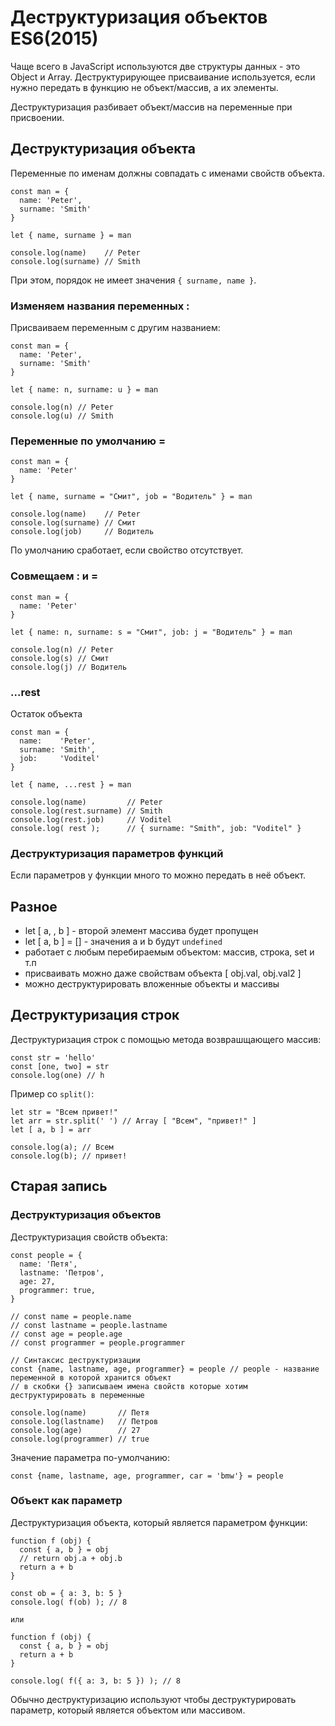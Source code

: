 # Деструктуризация объектов ES6(2015)
Чаще всего в JavaScript используются две структуры данных - это Object и Array. Деструктурирующее присваивание используется, если нужно передать в функцию не объект/массив, а их элементы. 

Деструктуризация разбивает объект/массив на переменные при присвоении.

## Деструктуризация объекта 
Переменные по именам должны совпадать с именами свойств объекта.

    const man = {
      name: 'Peter',
      surname: 'Smith'
    }

    let { name, surname } = man

    console.log(name)    // Peter
    console.log(surname) // Smith

При этом, порядок не имеет значения `{ surname, name }`.

### Изменяем названия переменных :
Присваиваем переменным с другим названием:

    const man = {
      name: 'Peter',
      surname: 'Smith'
    }

    let { name: n, surname: u } = man

    console.log(n) // Peter
    console.log(u) // Smith

### Переменные по умолчанию =

    const man = {
      name: 'Peter'
    }

    let { name, surname = "Смит", job = "Водитель" } = man

    console.log(name)    // Peter
    console.log(surname) // Смит
    console.log(job)     // Водитель

По умолчанию сработает, если свойство отсутствует.

### Совмещаем : и =

    const man = {
      name: 'Peter'
    }

    let { name: n, surname: s = "Смит", job: j = "Водитель" } = man

    console.log(n) // Peter
    console.log(s) // Смит
    console.log(j) // Водитель

### ...rest
Остаток объекта

    const man = {
      name:    'Peter',
      surname: 'Smith',
      job:     'Voditel'
    }

    let { name, ...rest } = man

    console.log(name)         // Peter
    console.log(rest.surname) // Smith
    console.log(rest.job)     // Voditel
    console.log( rest );      // { surname: "Smith", job: "Voditel" }

### Деструктуризация параметров функций
Если параметров у функции много то можно передать в неё объект.

## Разное
- let [ a, , b ] - второй элемент массива будет пропущен
- let [ a, b ] = [] - значения a и b будут `undefined`
- работает с любым перебираемым объектом: массив, строка, set и т.п
- присваивать можно даже свойствам объекта [ obj.val, obj.val2 ]
- можно деструктурировать вложенные объекты и массивы

## Деструктуризация строк
Деструктуризация строк с помощью метода возврашщающего массив:

    const str = 'hello'
    const [one, two] = str
    console.log(one) // h

Пример со `split()`:

    let str = "Всем привет!"
    let arr = str.split(' ') // Array [ "Всем", "привет!" ]
    let [ a, b ] = arr

    console.log(a); // Всем
    console.log(b); // привет!

## Старая запись
### Деструктуризация объектов
Деструктуризация свойств объекта:

    const people = {
      name: 'Петя',
      lastname: 'Петров',
      age: 27,
      programmer: true,
    }

    // const name = people.name
    // const lastname = people.lastname
    // const age = people.age
    // const programmer = people.programmer

    // Синтаксис деструктуризации
    const {name, lastname, age, programmer} = people // people - название переменной в которой хранится объект
    // в скобки {} записываем имена свойств которые хотим деструктурировать в переменные

    console.log(name)       // Петя
    console.log(lastname)   // Петров
    console.log(age)        // 27
    console.log(programmer) // true

Значение параметра по-умолчанию:

    const {name, lastname, age, programmer, car = 'bmw'} = people

### Объект как параметр
Деструктуризация объекта, который является параметром функции:

    function f (obj) {
      const { a, b } = obj
      // return obj.a + obj.b
      return a + b
    }

    const ob = { a: 3, b: 5 }
    console.log( f(ob) ); // 8

    или

    function f (obj) {
      const { a, b } = obj
      return a + b
    }

    console.log( f({ a: 3, b: 5 }) ); // 8

Обычно деструктуризацию используют чтобы деструктурировать параметр, который является объектом или массивом.
